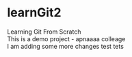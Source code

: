 # learnGit2
Learning Git From Scratch
<br>
This is a demo project - apnaaaa colleage
<br>
I am adding some more changes
test
tets
